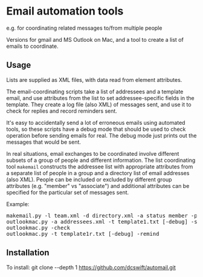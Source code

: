 # Email automation tools
e.g. for coordinating related messages to/from multiple people

Versions for gmail and MS Outlook on Mac, 
and a tool to create a list of emails to coordinate.

## Usage
Lists are supplied as XML files, with data read from element attributes.

The email-coordinating scripts take a list of addressees and a template email,
and use attributes from the list to set addressee-specific fields in the template.
They create a log file (also XML) of messages sent, and use it to check for replies and record reminders sent.

It's easy to accidentally send a lot of erroneous emails using automated tools,
so these scripts have a debug mode that should be used to check operation
before sending emails for real.
The debug mode just prints out the messages that would be sent.

In real situations, email exchanges to be coordinated involve different subsets of a group of people and different information.
The list coordinating tool <code>makemail</code> constructs the addressee list with appropriate attributes 
from a separate list of people in a group and a directory list of email addresses (also XML).
People can be included or excluded by different group attributes (e.g. "member" vs "associate")
and additional attributes can be specified for the particular set of messages sent.

Example:
<pre>
makemail.py -l team.xml -d directory.xml -a status member -p project project\ name -o addressees.xml
outlookmac.py -a addressees.xml -t template1.txt [-debug] -send
outlookmac.py -check
outlookmac.py -t template1r.txt [-debug] -remind
</pre>

## Installation
To install: git clone --depth 1 https://github.com/dcswift/automail.git
